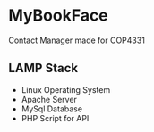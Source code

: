 
# MyBookFace

Contact Manager made for COP4331

## LAMP Stack
- Linux Operating System
- Apache Server
- MySql Database
- PHP Script for API
